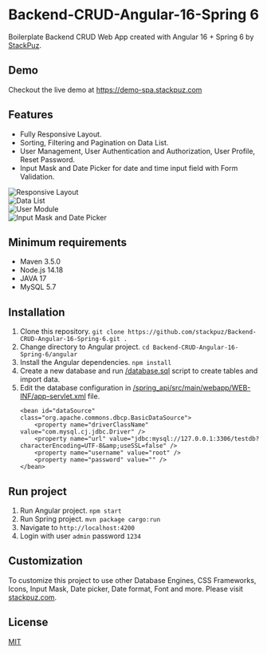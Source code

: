# Backend-CRUD-Angular-16-Spring 6
Boilerplate Backend CRUD Web App created with Angular 16 + Spring 6 by [StackPuz](https://stackpuz.com).

## Demo
Checkout the live demo at https://demo-spa.stackpuz.com

## Features
- Fully Responsive Layout.
- Sorting, Filtering and Pagination on Data List.
- User Management, User Authentication and Authorization, User Profile, Reset Password.
- Input Mask and Date Picker for date and time input field with Form Validation.

![Responsive Layout](https://stackpuz.com/img/feature/responsive.gif)  
![Data List](https://stackpuz.com/img/feature/list.gif)  
![User Module](https://stackpuz.com/img/feature/user.png)  
![Input Mask and Date Picker](https://stackpuz.com/img/feature/date.gif)

## Minimum requirements
- Maven 3.5.0
- Node.js 14.18
- JAVA 17
- MySQL 5.7

## Installation
1. Clone this repository. `git clone https://github.com/stackpuz/Backend-CRUD-Angular-16-Spring-6.git .`
2. Change directory to Angular project. `cd Backend-CRUD-Angular-16-Spring-6/angular`
3. Install the Angular dependencies. `npm install`
4. Create a new database and run [/database.sql](/database.sql) script to create tables and import data.
5. Edit the database configuration in [/spring_api/src/main/webapp/WEB-INF/app-servlet.xml](/spring_api/src/main/webapp/WEB-INF/app-servlet.xml) file.
    ```
    <bean id="dataSource" class="org.apache.commons.dbcp.BasicDataSource">
        <property name="driverClassName" value="com.mysql.cj.jdbc.Driver" />
        <property name="url" value="jdbc:mysql://127.0.0.1:3306/testdb?characterEncoding=UTF-8&amp;useSSL=false" />
        <property name="username" value="root" />
        <property name="password" value="" />
    </bean>
    ```

## Run project

1. Run Angular project. `npm start`
2. Run Spring project. `mvn package cargo:run`
3. Navigate to `http://localhost:4200`
4. Login with user `admin` password `1234`

## Customization
To customize this project to use other Database Engines, CSS Frameworks, Icons, Input Mask, Date picker, Date format, Font and more. Please visit [stackpuz.com](https://stackpuz.com).

## License

[MIT](https://opensource.org/licenses/MIT)